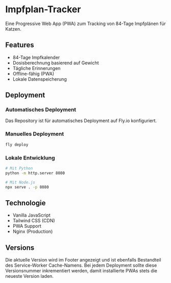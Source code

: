 # Impfplan-Tracker

Eine Progressive Web App (PWA) zum Tracking von 84-Tage Impfplänen für Katzen.

## Features
- 84-Tage Impfkalender
- Dosisberechnung basierend auf Gewicht
- Tägliche Erinnerungen
- Offline-fähig (PWA)
- Lokale Datenspeicherung

## Deployment

### Automatisches Deployment
Das Repository ist für automatisches Deployment auf Fly.io konfiguriert.

### Manuelles Deployment
```bash
fly deploy
```

### Lokale Entwicklung
```bash
# Mit Python
python -m http.server 8080

# Mit Node.js
npx serve . -p 8080
```

## Technologie
- Vanilla JavaScript
- Tailwind CSS (CDN)
- PWA Support
- Nginx (Production)

## Versions

Die aktuelle Version wird im Footer angezeigt und ist ebenfalls Bestandteil des
Service-Worker Cache-Namens. Bei jedem Deployment sollte diese Versionsnummer
inkrementiert werden, damit installierte PWAs stets die neueste Version laden.
